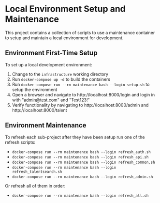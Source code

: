 # Local Environment Setup and Maintenance

This project contains a collection of scripts to use a maintenance container to setup and maintain a local environment for development.

## Environment First-Time Setup

To set up a local development environment:

 1. Change to the `infrastructure` working directory
 2. Run `docker-compose up -d` to build the containers
 3. Run `docker-compose run --rm maintenance bash --login setup.sh` to setup the environment
 4. Open a browser and navigate to http://localhost:8000/login and login in with "admin@test.com" and "Test123!"
 5. Verify functionality by navigating to http://localhost:8000/admin and http://localhost:8000/talent

## Environment Maintenance

To refresh each sub-project after they have been setup run one of the refresh scripts:

 - `docker-compose run --rm maintenance bash --login refresh_auth.sh`
 - `docker-compose run --rm maintenance bash --login refresh_api.sh`
 - `docker-compose run --rm maintenance bash --login refresh_common.sh`
 - `docker-compose run --rm maintenance bash --login refresh_talentsearch.sh`
 - `docker-compose run --rm maintenance bash --login refresh_admin.sh`

Or refresh all of them in order:

 - `docker-compose run --rm maintenance bash --login refresh_all.sh`
